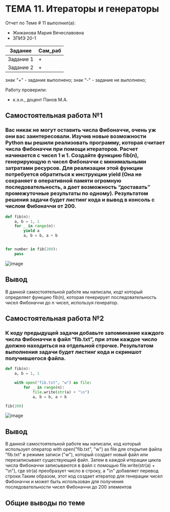 # ТЕМА 11. Итераторы и генераторы
Отчет по Теме # 11 выполнил(а):
- Жижанова Мария Вячеславовна
- ЗПИЭ 20-1

| Задание | Сам_раб |
| ------ |  ------ |
| Задание 1 | + | - |
| Задание 2 | + | - |



знак "+" - задание выполнено; знак "-" - задание не выполнено;

Работу проверили:
- к.э.н., доцент Панов М.А.

## Самостоятельная работа №1

### Вас никак не могут оставить числа Фибоначчи, очень уж они вас заинтересовали. Изучив новые возможности Python вы решили реализовать программу, которая считает числа Фибоначчи при помощи итераторов. Расчет начинается с чисел 1 и 1. Создайте функцию fib(n), генерирующую n чисел Фибоначчи с минимальными затратами ресурсов. Для реализации этой функции потребуется обратиться к инструкции yield (Она не сохраняет в оперативной памяти огромную последовательность, а дает возможность “доставать” промежуточные результаты по одному). Результатом решения задачи будет листинг кода и вывод в консоль с числом Фибоначчи от 200.

```python
def fib(n):
    a, b = 1, 1
    for _ in range(n):
        yield a
        a, b = b, a + b


for number in fib(200):
    pass
```
![image](https://github.com/MariaZhizhanova/lab/assets/145640698/eb2f6239-f20d-402f-a8ac-389f197232fb)


## Вывод
В данной самостоятельной работе мы написали, кодт который определяет функцию fib(n), которая генерирует последовательность чисел Фибоначчи до n чисел, используя генератор.


## Самостоятельная работа №2

### К коду предыдущей задачи добавьте запоминание каждого числа Фибоначчи в файл “fib.txt”, при этом каждое число должно находиться на отдельной строчке. Результатом выполнения задачи будет листинг кода и скриншот получившегося файла.

```python
def fib(n):
    a, b = 1, 1

    with open("fib.txt", "w") as file:
        for _ in range(n):
            file.write(str(a) + "\n")
            a, b = b, a + b

fib(200)
```
![image](https://github.com/MariaZhizhanova/lab/assets/145640698/01f5609c-c4f0-4415-9674-615ec5321e8a)

## Вывод
В данной самостоятельной работе мы написали, код который использует оператор with open("fib.txt", "w") as file для открытия файла "fib.txt" в режиме записи ("w"), который создает новый файл или перезаписывает существующий файл. Затем в каждой итерации цикла числа Фибоначчи записываются в файл с помощью file.write(str(a) + "\n"), где str(a) преобразует число в строку, а "\n" добавляет перевод строки.Таким образом, этот код создает итератор для генерации чисел Фибоначчи и может быть использован для получения последовательности чисел Фибоначчи  до 200 элементов


## Общие выводы по теме



